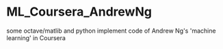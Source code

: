 # ML_Coursera_AndrewNg
some octave/matlib and python implement code of Andrew Ng's 'machine learning' in Coursera

